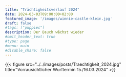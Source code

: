 ```yaml
---
title: "Trächtigkeitsverlauf 2024"
date: 2024-03-03T09:00:00+02:00
featured_image: '/images/winnie-castle-klein.jpg'
draft: false
#tags: ["puppies"]
description: Der Bauch wächst wieder
#omit_header_text: true
#type: page
#menu: main
#disable_share: false
---
```

  
{{< figure src="../../images/posts/Traechtigkeit_2024.jpg" title="Vorrausichtlicher Wurftermin 15./16.03.2024" >}}  